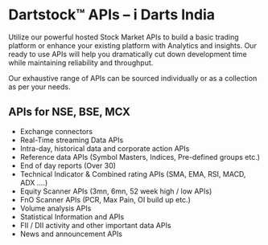 # Dartstock™ APIs – i Darts India
Utilize our powerful hosted Stock Market APIs to build a basic trading platform or enhance your existing platform with Analytics and insights. Our ready to use APIs will help you dramatically cut down development time while maintaining reliability and throughput.

Our exhaustive range of APIs can be sourced individually or as a collection as per your needs.


APIs for NSE, BSE, MCX
----------------------

*   Exchange connectors
*   Real-Time streaming Data APIs
*   Intra-day, historical data and corporate action APIs
*   Reference data APIs (Symbol Masters, Indices, Pre-defined groups etc.)
*   End of day reports (Over 30)
*   Technical Indicator & Combined rating APIs (SMA, EMA, RSI, MACD, ADX ….)
*   Equity Scanner APIs (3mn, 6mn, 52 week high / low APIs)
*   FnO Scanner APIs (PCR, Max Pain, OI build up etc.)
*   Volume analysis APIs
*   Statistical Information and APIs
*   FII / DII activity and other important data APIs
*   News and announcement APIs